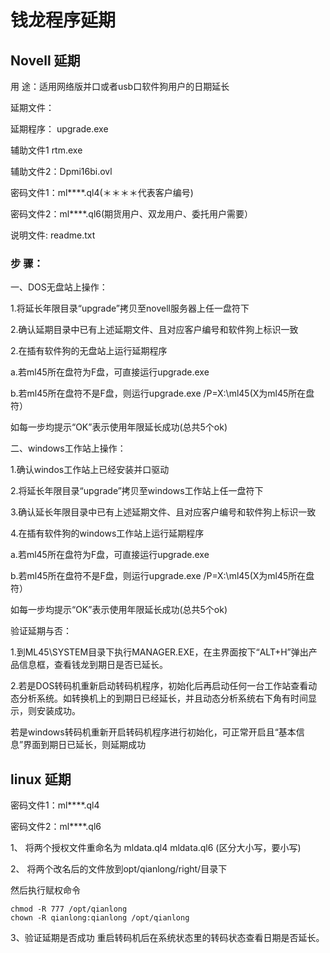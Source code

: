 # 钱龙程序延期

## Novell 延期
用    途：适用网络版并口或者usb口软件狗用户的日期延长

延期文件：

延期程序： upgrade.exe

辅助文件1  rtm.exe

辅助文件2：Dpmi16bi.ovl

密码文件1：ml\****.ql4(＊＊＊＊代表客户编号)

密码文件2：ml\****.ql6(期货用户、双龙用户、委托用户需要）

说明文件:  readme.txt

### 步    骤：
一、DOS无盘站上操作：

 1.将延长年限目录“upgrade”拷贝至novell服务器上任一盘符下

 2.确认延期目录中已有上述延期文件、且对应客户编号和软件狗上标识一致

 2.在插有软件狗的无盘站上运行延期程序

   a.若ml45所在盘符为F盘，可直接运行upgrade.exe

   b.若ml45所在盘符不是F盘，则运行upgrade.exe /P=X:\ml45(X为ml45所在盘符）

   如每一步均提示“OK”表示使用年限延长成功(总共5个ok)

二、windows工作站上操作：

 1.确认windos工作站上已经安装并口驱动

 2.将延长年限目录“upgrade”拷贝至windows工作站上任一盘符下

 3.确认延长年限目录中已有上述延期文件、且对应客户编号和软件狗上标识一致

 4.在插有软件狗的windows工作站上运行延期程序

   a.若ml45所在盘符为F盘，可直接运行upgrade.exe

   b.若ml45所在盘符不是F盘，则运行upgrade.exe /P=X:\ml45(X为ml45所在盘符）

   如每一步均提示“OK”表示使用年限延长成功(总共5个ok)

验证延期与否：

 1.到ML45\SYSTEM目录下执行MANAGER.EXE，在主界面按下“ALT+H”弹出产品信息框，查看钱龙到期日是否已延长。

 2.若是DOS转码机重新启动转码机程序，初始化后再启动任何一台工作站查看动态分析系统。如转换机上的到期日已经延长，并且动态分析系统右下角有时间显示，则安装成功。

 若是windows转码机重新开启转码机程序进行初始化，可正常开启且“基本信息”界面到期日已延长，则延期成功

## linux 延期
密码文件1：ml\****.ql4

密码文件2：ml\****.ql6

1、 将两个授权文件重命名为 mldata.ql4 mldata.ql6 (区分大小写，要小写)

2、 将两个改名后的文件放到opt/qianlong/right/目录下

然后执行赋权命令
```
chmod -R 777 /opt/qianlong
chown -R qianlong:qianlong /opt/qianlong
```
3、验证延期是否成功 重启转码机后在系统状态里的转码状态查看日期是否延长。
